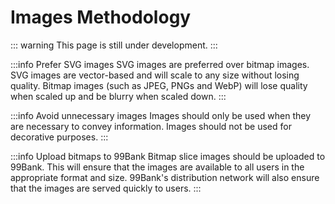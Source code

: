 # Images Methodology

::: warning
This page is still under development.
:::

:::info Prefer SVG images
SVG images are preferred over bitmap images. SVG images are vector-based and will scale to any size without losing quality. Bitmap images (such as JPEG, PNGs and WebP) will lose quality when scaled up and be blurry when scaled down.
:::

:::info Avoid unnecessary images
Images should only be used when they are necessary to convey information. Images should not be used for decorative purposes.
:::

:::info Upload bitmaps to 99Bank
Bitmap slice images should be uploaded to 99Bank. This will ensure that the images are available to all users in the appropriate format and size. 99Bank's distribution network will also ensure that the images are served quickly to users.
:::